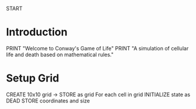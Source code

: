 START

# Introduction
PRINT "Welcome to Conway's Game of Life"
PRINT "A simulation of cellular life and death based on mathematical rules."

# Setup Grid
CREATE 10x10 grid → STORE as grid
For each cell in grid 
    INITIALIZE state as DEAD
    STORE coordinates and size